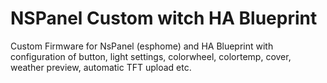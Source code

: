 # NSPanel Custom witch HA Blueprint
Custom Firmware for NsPanel (esphome) and HA Blueprint with configuration of button, light settings, colorwheel, colortemp, cover, weather preview, automatic TFT upload etc.
